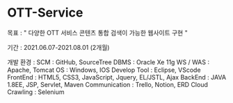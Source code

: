 # OTT-Service

목표 : " 다양한 OTT 서비스 콘텐츠 통합 검색이 가능한 웹사이트 구현 "

기간 : 2021.06.07-2021.08.01 (2개월)

개발 환경 : 
    SCM : GitHub, SourceTree
    DBMS : Oracle Xe 11g 
    WS / WAS : Apache, Tomcat
    OS : Windows, IOS
    Develop Tool : Eclipse, VScode
    FrontEnd : HTML5, CSS3, JavaScript, Jquery, EL/JSTL, Ajax
    BackEnd : JAVA 1.8EE, JSP, Servlet, Maven
    Communication : Trello, Notion, ERD Cloud
    Crawling : Selenium
